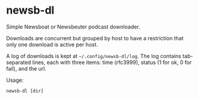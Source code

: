 # newsb-dl

Simple Newsboat or Newsbeuter podcast downloader.

Downloads are concurrent but grouped by host to have a restriction that only one download is active per host.

A log of downloads is kept at `~/.config/newsb-dl/log`. The log contains tab-separated lines, each with three items: time (rfc3999), status (1 for ok, 0 for fail), and the url.

Usage:


    newsb-dl [dir]
